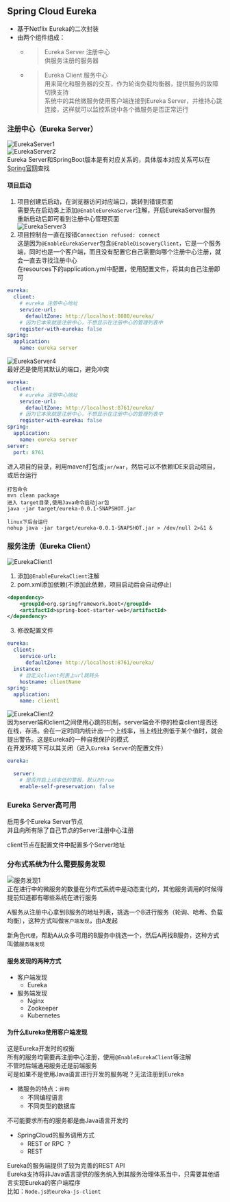## Spring Cloud Eureka
- 基于Netflix Eureka的二次封装  
- 由两个组件组成：
    - > Eureka Server 注册中心  
    供服务注册的服务器
    - > Eureka Client 服务中心  
    用来简化和服务器的交互，作为轮询负载均衡器，提供服务的故障切换支持  
    系统中的其他微服务使用客户端连接到Eureka Server，并维持心跳连接，这样就可以监控系统中各个微服务是否正常运行  
### 注册中心（Eureka Server）  
![EurekaServer1](EurekaServer1.png)  
![EurekaServer2](EurekaServer2.png)  
Eureka Server和SpringBoot版本是有对应关系的，具体版本对应关系可以在[Spring官网](https://spring.io/projects)查找  
#### 项目启动
1. 项目创建后启动，在浏览器访问对应端口，跳转到错误页面  
需要先在启动类上添加`@EnableEurekaServer`注解，开启EurekaServer服务  
重新启动后即可看到注册中心管理页面  
![EurekaServer3](EurekaServer3.png)  
2. 项目控制台一直在报错`Connection refused: connect`  
这是因为`@EnableEurekaServer`包含`@EnableDiscoveryClient`，它是一个服务端，同时也是一个客户端，而且没有配置它自己需要向哪个注册中心注册，就会一直去寻找注册中心  
在resources下的application.yml中配置，使用配置文件，将其向自己注册即可  
```yml
eureka:
  client:
    # eureka 注册中心地址
    service-url:
      defaultZone: http://localhost:8080/eureka/
    # 因为它本来就是注册中心，不想显示在注册中心的管理列表中
    register-with-eureka: false
spring:
  application:
    name: eureka server
```
![EurekaServer4](EurekaServer4.png)  
最好还是使用其默认的端口，避免冲突
```yml
eureka:
  client:
    # eureka 注册中心地址
    service-url:
      defaultZone: http://localhost:8761/eureka/
    # 因为它本来就是注册中心，不想显示在注册中心的管理列表中
    register-with-eureka: false
spring:
  application:
    name: eureka server
server:
  port: 8761
```
进入项目的目录，利用maven打包成`jar/war`，然后可以不依赖IDE来启动项目，或后台运行  
```
打包命令 
mvn clean package  
进入 target目录,使用Java命令启动jar包  
java -jar target/eureka-0.0.1-SNAPSHOT.jar  

linux下后台运行  
nohup java -jar target/eureka-0.0.1-SNAPSHOT.jar > /dev/null 2>&1 &
```
### 服务注册（Eureka Client） 
![EurekaClient1](EurekaClient1.png)  

1. 添加`@EnableEurekaClient`注解
2. pom.xml添加依赖(不添加此依赖，项目启动后会自动停止)
```xml
<dependency>
    <groupId>org.springframework.boot</groupId>
    <artifactId>spring-boot-starter-web</artifactId>
</dependency>
```
3. 修改配置文件  
```yml
eureka:
  client:
    service-url:
      defaultZone: http://localhost:8761/eureka/
  instance:
    # 自定义client列表上url跳转头
    hostname: clientName
spring:
  application:
    name: client1
```
![EurekaClient2](EurekaClient2.png)   
因为server端和client之间使用心跳的机制，server端会不停的检查client是否还在线，存活。会在一定时间内统计出一个上线率，当上线比例低于某个值时，就会提出警告。这是Eureka的一种自我保护的模式  
在开发环境下可以其关闭（进入`Eureka Server`的配置文件）  
```yml
eureka:
  
  server:
    # 是否开启上线率低的警报，默认时true
    enable-self-preservation: false
```
### Eureka Server高可用  
启用多个Eureka Server节点  
并且向所有除了自己节点的Server注册中心注册  

client节点在配置文件中配置多个Server地址  
### 分布式系统为什么需要服务发现  
![服务发现1](服务发现1.png)  
正在进行中的微服务的数量在分布式系统中是动态变化的，其他服务调用的时候得提前知道都有哪些系统在进行服务  

A服务从注册中心拿到B服务的地址列表，挑选一个B进行服务（轮询、哈希、负载均衡），这种方式叫做`客户端发现`，由A发起  

新角色`代理`，帮助A从众多可用的B服务中挑选一个，然后A再找B服务，这种方式叫做`服务端发现`
#### 服务发现的两种方式  
- 客户端发现 
  - Eureka  
- 服务端发现  
  - Nginx  
  - Zookeeper  
  - Kubernetes  
#### 为什么Eureka使用客户端发现  
这是Eureka开发时的权衡  
所有的服务均需要再注册中心注册，使用`@EnableEurekaClient`等注解  
不管时后端通用服务还是前端服务  
可是如果不是使用Java语言进行开发的服务呢？无法注册到Eureka

- 微服务的特点：`异构`   
  - 不同编程语言  
  - 不同类型的数据库  

不可能要求所有的服务都是由Java语言开发的  

- SpringCloud的服务调用方式  
  - REST or RPC ？  
  - REST

Eureka的服务端提供了较为完善的REST API  
Eureka支持将非Java语言提供的服务纳入到其服务治理体系当中，只需要其他语言实现Eureka的客户端程序  
比如：`Node.js的eureka-js-client`
